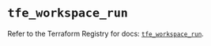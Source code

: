 # `tfe_workspace_run`

Refer to the Terraform Registry for docs: [`tfe_workspace_run`](https://registry.terraform.io/providers/hashicorp/tfe/0.68.0/docs/resources/workspace_run).
